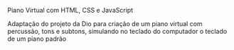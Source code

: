 Piano Virtual com HTML, CSS e JavaScript

Adaptação do projeto da Dio para criação de um piano virtual com percussão, tons e subtons, simulando no teclado do computador o teclado de um piano padrão

